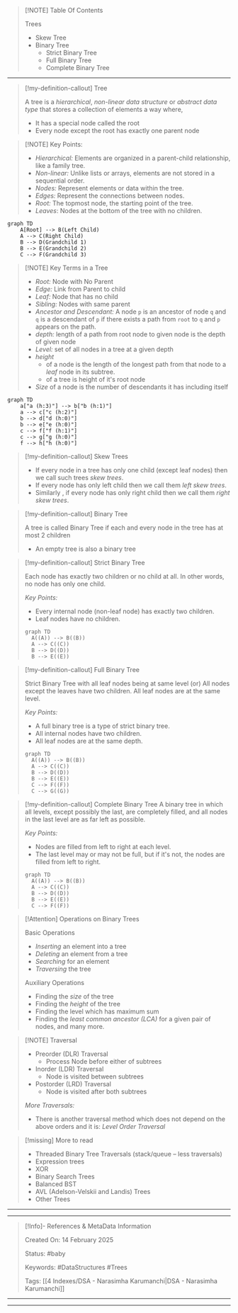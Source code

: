 > [!NOTE] Table Of Contents
>
> Trees
> - Skew Tree
> - Binary Tree
>   - Strict Binary Tree
>   - Full Binary Tree
>   - Complete Binary Tree

---

> [!my-definition-callout] Tree
>
> A tree is a *hierarchical*, *non-linear* *data structure* or *abstract data type* that stores a collection of elements a way where,
> 
> - It has a special node called the root
> - Every node except the root has exactly one parent node

> [!NOTE] Key Points:
> 
> - *Hierarchical:* Elements are organized in a parent-child relationship, like a family tree.
> - *Non-linear:* Unlike lists or arrays, elements are not stored in a sequential order.
> - *Nodes:* Represent elements or data within the tree.
> - *Edges:* Represent the connections between nodes.
> - *Root:* The topmost node, the starting point of the tree.
> - *Leaves*: Nodes at the bottom of the tree with no children.

```mermaid
graph TD
    A[Root] --> B(Left Child)
    A --> C(Right Child)
    B --> D(Grandchild 1)
    B --> E(Grandchild 2)
    C --> F(Grandchild 3)
```

> [!NOTE] Key Terms in a Tree
>
> - *Root:* Node with No Parent
> - *Edge:* Link from Parent to child
> - *Leaf:* Node that has no child
> - *Sibling:* Nodes with same parent
> - *Ancestor and Descendant:* A node `p` is an ancestor of node `q` and `q` is a descendant of `p` if there exists a path from `root` to `q` and `p` appears on the path.
> - *depth:* length of a path from root node to given node is the depth of given node
> - *Level:* set of all nodes in a tree at a given depth
> - *height*
>   - of a node is the length of the longest path from that node to a _leaf_ node in its subtree.
>   - of a tree is height of it's root node
> - *Size* of a node is the number of descendants it has including itself

```mermaid
graph TD
    a["a (h:3)"] --> b["b (h:1)"]
    a --> c["c (h:2)"]
    b --> d["d (h:0)"]
    b --> e["e (h:0)"]
    c --> f["f (h:1)"]
    c --> g["g (h:0)"]
    f --> h["h (h:0)"]
```

> [!my-definition-callout] Skew Trees
> 
> - If every node in a tree has only one child (except leaf nodes) then we call such trees *skew trees*.
> - If every node has only left child then we call them *left skew trees*.
> - Similarly , if every node has only right child then we call them *right skew trees*.

> [!my-definition-callout] Binary Tree
> 
> A tree is called Binary Tree if each and every node in the tree has at most 2 children
> 
> - An empty tree is also a binary tree

> [!my-definition-callout] Strict Binary Tree
> 
> Each node has exactly two children or no child at all. In other words, no node has only one child.
> 
> *Key Points:*
> 
> - Every internal node (non-leaf node) has exactly two children.
> - Leaf nodes have no children.
> 
> ```mermaid
> graph TD
>   A((A)) --> B((B))
>   A --> C((C))
>   B --> D((D))
>   B --> E((E))
> ```

> [!my-definition-callout] Full Binary Tree
>
> Strict Binary Tree with all leaf nodes being at same level
> (or)
> All nodes except the leaves have two children. All leaf nodes are at the same level.
> 
> *Key Points:*
> 
> - A full binary tree is a type of strict binary tree.
> - All internal nodes have two children.
> - All leaf nodes are at the same depth.
>
> ```mermaid
> graph TD
>   A((A)) --> B((B))
>   A --> C((C))
>   B --> D((D))
>   B --> E((E))
>   C --> F((F))
>   C --> G((G))
> ```

> [!my-definition-callout] Complete Binary Tree
> A binary tree in which all levels, except possibly the last, are completely filled, and all nodes in the last level are as far left as possible.
> 
> *Key Points:*
> 
> - Nodes are filled from left to right at each level.
> - The last level may or may not be full, but if it's not, the nodes are filled from left to right.
> 
> ```mermaid
> graph TD
>   A((A)) --> B((B))
>   A --> C((C))
>   B --> D((D))
>   B --> E((E))
>   C --> F((F))
> ```

> [!Attention] Operations on Binary Trees
>
> Basic Operations
> - *Inserting* an element into a tree
> - *Deleting* an element from a tree
> - *Searching* for an element
> - *Traversing* the tree
> 
> Auxiliary Operations
> - Finding the *size* of the tree
> - Finding the *height* of the tree
> - Finding the level which has maximum sum
> - Finding the *least common ancestor (LCA)* for a given pair of nodes, and many more.

> [!NOTE] Traversal
> 
> - Preorder (DLR) Traversal
>   - Process Node before either of subtrees
> - Inorder (LDR) Traversal
>   - Node is visited between subtrees
> - Postorder (LRD) Traversal
>   - Node is visited after both subtrees
> 
> *More Traversals:*
> - There is another traversal method which does not depend on the above orders and it is: *Level Order Traversal*


> [!missing]
> More to read
> 
> - Threaded Binary Tree Traversals (stack/queue – less traversals)
> - Expression trees
> - XOR
> - Binary Search Trees
> - Balanced BST
> - AVL (Adelson-Velskii and Landis) Trees
> - Other Trees

---
---

> [!Info]- References & MetaData Information
> 
> Created On: 14 February 2025
> 
> Status: #baby
> 
> Keywords: #DataStructures #Trees
> 
> Tags: [[4 Indexes/DSA - Narasimha Karumanchi|DSA - Narasimha Karumanchi]]

---
---

[//]: # (These are reference links used in the body of this note and get stripped out when the markdown processor does its job. There is no need to format nicely because it shouldn't be seen. Thanks SO - http://stackoverflow.com/questions/4823468/store-comments-in-markdown-syntax)